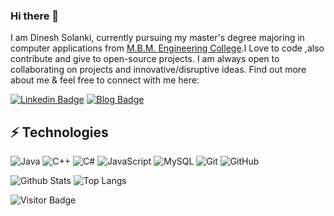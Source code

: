 ### Hi there 👋

I am Dinesh Solanki, currently pursuing my master's degree majoring in computer applications from [M.B.M. Engineering College](https://www.mbm.ac.in/).I Love to code ,also contribute and give to open-source projects. I am always open to collaborating on projects and innovative/disruptive ideas. Find out more about me & feel free to connect with me here:

[![Linkedin Badge](https://img.shields.io/badge/-Dinesh_Solanki-blue?style=flat-square&logo=Linkedin&logoColor=white&link=https://www.linkedin.com/in/dinesh-solanki/)](https://www.linkedin.com/in/dinesh-solanki/)
[![Blog Badge](https://img.shields.io/website?label=Wordpress&up_message=Blog&url=https%3A%2F%2Faprogrammers.wordpress.com)](https://aprogrammers.wordpress.com/)

## ⚡ Technologies
![Java](https://img.shields.io/badge/-java-E34A86?style=flat-square&logo=java)
![C++](https://img.shields.io/badge/-C++-00599C?style=flat-square&logo=c)
![C#](https://img.shields.io/badge/-C%23-%20navy?style=flat-square&logo=c-sharp)
![JavaScript](https://img.shields.io/badge/-JavaScript-black?style=flat-square&logo=javascript)
![MySQL](https://img.shields.io/badge/-MySQL-black?style=flat-square&logo=mysql)
![Git](https://img.shields.io/badge/-Git-black?style=flat-square&logo=git)
![GitHub](https://img.shields.io/badge/-GitHub-181717?style=flat-square&logo=github)


![Github Stats](https://github-readme-stats.vercel.app/api?username=DineshSolanki&count_private=true&show_icons=true&include_all_commits=true)
![Top Langs](https://github-readme-stats.vercel.app/api/top-langs/?username=DineshSolanki&hide=TeX&layout=compact)

![Visitor Badge](https://visitor-badge.laobi.icu/badge?page_id=DineshSolanki.DineshSolanki)
